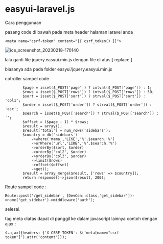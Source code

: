 # easyui-laravel.js

Cara penggunaan

pasang code di bawah pada meta header halaman laravel anda
```
<meta name="csrf-token" content="{{ csrf_token() }}">
```
![ice_screenshot_20230218-170140](https://user-images.githubusercontent.com/67509798/219851831-cda94be4-64ad-40df-b7e3-2d79bf562395.png)

lalu ganti file jquery.easyui.min.js dengan file di atas [ replace ]

biasanya ada pada folder easyui/jquery.easyui.min.js

cotroller sampel code 
```
        $page = isset($_POST['page']) ? intval($_POST['page']) : 1;
        $rows = isset($_POST['rows']) ? intval($_POST['rows']) : 50;
        $sort = isset($_POST['sort']) ? strval($_POST['sort']) : 'col1';
        $order = isset($_POST['order']) ? strval($_POST['order']) : 'asc';
        $search = isset($_POST['search']) ? strval($_POST['search']) : '';
        $offset = ($page - 1) * $rows;
        $result = array();
        $result['total'] = num_rows('sidebars');
        $country = db('sidebars')
            ->where('nama','LIKE','%'.$search.'%')
            ->orWhere('url','LIKE','%'.$search.'%')
            ->orderBy($sort, $order)
            ->orderBy('col2', $order)
            ->orderBy('col3', $order)
            ->limit($rows)
            ->offset($offset)
            ->get();
        $result = array_merge($result, ['rows' => $country]);
        return response()->json($result, 200);
```

Route sampel code :
```
Route::post('/get_sidebar', [DevCon::class,'get_sidebar'])->name('get_sidebar')->middleware('auth');
```
selesai.

tag meta diatas dapat di panggil ke dalam javascript lainnya 
contoh dengan ajax :
```
$.ajax({headers: {'X-CSRF-TOKEN': $('meta[name="csrf-token"]').attr('content')});
```
